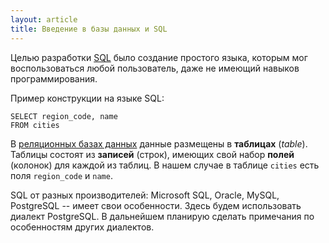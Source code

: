```yaml
---
layout: article
title: Введение в базы данных и SQL
---
```


Целью разработки [SQL](https://ru.wikipedia.org/wiki/SQL) было создание простого языка, которым мог воспользоваться любой пользователь, даже не имеющий навыков программирования.

Пример конструкции на языке SQL:

    SELECT region_code, name
    FROM cities

В [реляционных базах данных](https://ru.wikipedia.org/wiki/%D0%A0%D0%B5%D0%BB%D1%8F%D1%86%D0%B8%D0%BE%D0%BD%D0%BD%D0%B0%D1%8F_%D0%B1%D0%B0%D0%B7%D0%B0_%D0%B4%D0%B0%D0%BD%D0%BD%D1%8B%D1%85) данные размещены в **таблицах** (*table*). Таблицы состоят из **записей** (строк), имеющих свой набор **полей** (колонок) для каждой из таблиц. В нашем случае в таблице `cities` есть поля `region_code` и `name`.

SQL от разных производителей: Microsoft SQL, Oracle, MySQL, PostgreSQL -- имеет свои особенности. Здесь будем использовать диалект PostgreSQL. В дальнейшем планирую сделать примечания по особенностям других диалектов.
